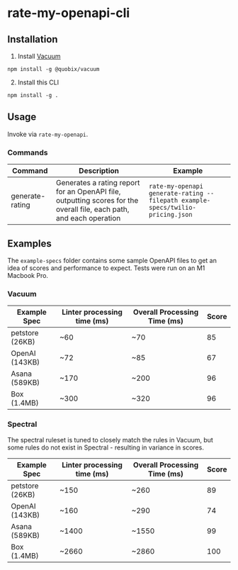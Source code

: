 # rate-my-openapi-cli

## Installation

1. Install [Vacuum](https://quobix.com/vacuum/)

```
npm install -g @quobix/vacuum
```

2. Install this CLI

```
npm install -g .
```

## Usage

Invoke via `rate-my-openapi`.

### Commands

| Command         | Description                                                                                                          | Example                                                                        |
| --------------- | -------------------------------------------------------------------------------------------------------------------- | ------------------------------------------------------------------------------ |
| generate-rating | Generates a rating report for an OpenAPI file, outputting scores for the overall file, each path, and each operation | `rate-my-openapi generate-rating --filepath example-specs/twilio-pricing.json` |

## Examples

The `example-specs` folder contains some sample OpenAPI files to get an idea of
scores and performance to expect. Tests were run on an M1 Macbook Pro.

### Vacuum

| Example Spec    | Linter processing time (ms) | Overall Processing Time (ms) | Score |
| --------------- | --------------------------- | ---------------------------- | ----- |
| petstore (26KB) | ~60                         | ~70                          | 85    |
| OpenAI (143KB)  | ~72                         | ~85                          | 67    |
| Asana (589KB)   | ~170                        | ~200                         | 96    |
| Box (1.4MB)     | ~300                        | ~320                         | 96    |

### Spectral

The spectral ruleset is tuned to closely match the rules in Vacuum, but some
rules do not exist in Spectral - resulting in variance in scores.

| Example Spec    | Linter processing time (ms) | Overall Processing Time (ms) | Score |
| --------------- | --------------------------- | ---------------------------- | ----- |
| petstore (26KB) | ~150                        | ~260                         | 89    |
| OpenAI (143KB)  | ~160                        | ~290                         | 74    |
| Asana (589KB)   | ~1400                       | ~1550                        | 99    |
| Box (1.4MB)     | ~2660                       | ~2860                        | 100   |
